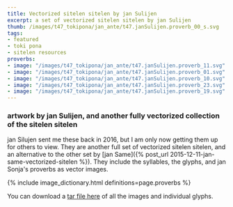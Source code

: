 ```yaml
---
title: Vectorized sitelen sitelen by jan Sulijen
excerpt: a set of vectorized sitelen sitelen by jan Sulijen
thumb: /images/t47_tokipona/jan_ante/t47.janSulijen.proverb_00_s.svg
tags:
- featured
- toki pona
- sitelen resources
proverbs:
- image: "/images/t47_tokipona/jan_ante/t47.janSulijen.proverb_11.svg"
- image: "/images/t47_tokipona/jan_ante/t47.janSulijen.proverb_01.svg"
- image: "/images/t47_tokipona/jan_ante/t47.janSulijen.proverb_10.svg"
- image: "/images/t47_tokipona/jan_ante/t47.janSulijen.proverb_23.svg"
- image: "/images/t47_tokipona/jan_ante/t47.janSulijen.proverb_19.svg"
---
```



### artwork by jan Sulijen, and another fully vectorized collection of the sitelen sitelen

jan Silujen sent me these back in 2016, but I am only now getting them up for others to view.  They are another full set of vectorized sitelen sitelen, and an alternative to the other set by [jan Same]({% post_url 2015-12-11-jan-same-vectorized-sitelen %}). They include the syllables, the glyphs, and jan Sonja's proverbs as vector images.

{% include image_dictionary.html definitions=page.proverbs %}

You can download a [tar file here](/images/t47_tokipona/jan_ante/t47.janSulijen.tar) of all the images and individual glyphs.


